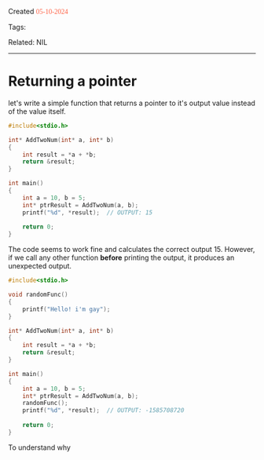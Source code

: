 
Created <font style="color:tomato; font-family:Consolas;">05-10-2024</font>

Tags: 

Related: NIL

****

# Returning a pointer

let's write a simple function that returns a pointer to it's output value instead of the value itself.

````c
#include<stdio.h>

int* AddTwoNum(int* a, int* b)
{
	int result = *a + *b;
	return &result;
}

int main()
{
	int a = 10, b = 5;
	int* ptrResult = AddTwoNum(a, b);
	printf("%d", *result);  // OUTPUT: 15
	
	return 0;
}
````

The code seems to work fine and calculates the correct output 15. However, if we call any other function **before** printing the output, it produces an unexpected output.

````c
#include<stdio.h>

void randomFunc()
{
	printf("Hello! i'm gay");
}

int* AddTwoNum(int* a, int* b)
{
	int result = *a + *b;
	return &result;
}

int main()
{
	int a = 10, b = 5;
	int* ptrResult = AddTwoNum(a, b);
	randomFunc();
	printf("%d", *result);  // OUTPUT: -1585708720
	
	return 0;
}
````

To understand why 


